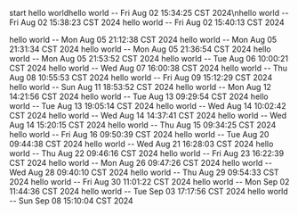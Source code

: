 start
hello worldhello world -- Fri Aug 02 15:34:25 CST 2024\nhello world -- Fri Aug 02 15:38:23 CST 2024
hello world -- Fri Aug 02 15:40:13 CST 2024

hello world -- Mon Aug 05 21:12:38 CST 2024
hello world -- Mon Aug 05 21:31:34 CST 2024
hello world -- Mon Aug 05 21:36:54 CST 2024
hello world -- Mon Aug 05 21:53:52 CST 2024
hello world -- Tue Aug 06 10:00:21 CST 2024
hello world -- Wed Aug 07 16:00:38 CST 2024
hello world -- Thu Aug 08 10:55:53 CST 2024
hello world -- Fri Aug 09 15:12:29 CST 2024
hello world -- Sun Aug 11 18:53:52 CST 2024
hello world -- Mon Aug 12 14:21:56 CST 2024
hello world -- Tue Aug 13 09:29:54 CST 2024
hello world -- Tue Aug 13 19:05:14 CST 2024
hello world -- Wed Aug 14 10:02:42 CST 2024
hello world -- Wed Aug 14 14:37:41 CST 2024
hello world -- Wed Aug 14 15:20:15 CST 2024
hello world -- Thu Aug 15 09:34:25 CST 2024
hello world -- Fri Aug 16 09:50:39 CST 2024
hello world -- Tue Aug 20 09:44:38 CST 2024
hello world -- Wed Aug 21 16:28:03 CST 2024
hello world -- Thu Aug 22 09:46:16 CST 2024
hello world -- Fri Aug 23 16:22:39 CST 2024
hello world -- Mon Aug 26 09:47:26 CST 2024
hello world -- Wed Aug 28 09:40:10 CST 2024
hello world -- Thu Aug 29 09:54:33 CST 2024
hello world -- Fri Aug 30 11:01:22 CST 2024
hello world -- Mon Sep 02 11:44:36 CST 2024
hello world -- Tue Sep 03 17:17:56 CST 2024
hello world -- Sun Sep 08 15:10:04 CST 2024